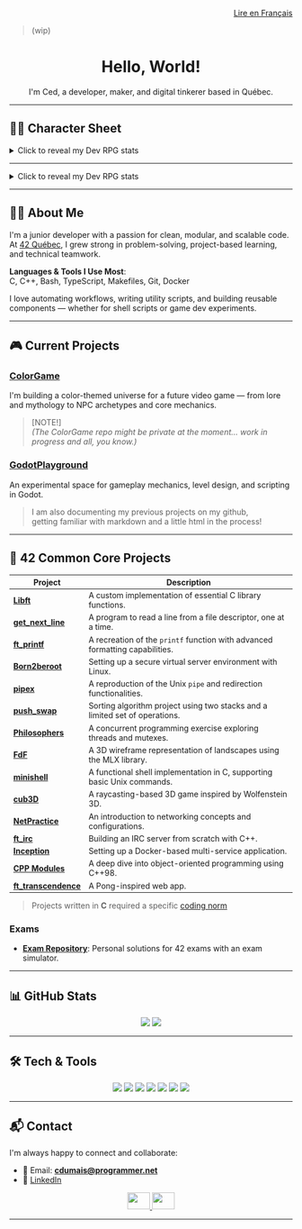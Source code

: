 
<!-- Language Switch -->
<div align="right">

[Lire en Français](./README_FR.md)

</div>

> (wip)  

<div align="center">

# Hello, World!
I'm Ced, a developer, maker, and digital tinkerer based in Québec.

</div>

---

## 🧙‍♂️ Character Sheet

<details>
<summary>Click to reveal my Dev RPG stats</summary>

<table>
  <tr>
    <td style="vertical-align: top; padding-right: 1rem;">
      <img src="./assets/dev-mage.png" alt="Dev Mage" width="120"/>
      <div style="margin-top: 0.5rem;">
        <a href="https://www.credly.com/badges/dce5ba28-a041-4f79-bad6-19be6ea74746/public_url">
          <img src="./assets/42-cursus-junior-developer-level-9.png" alt="42 Cursus Junior Developer Badge" width="100"/>
        </a>
      </div>
    </td>
    <td style="vertical-align: top;">
      <table>
        <tr>
          <td style="padding-right: 0.5rem; vertical-align: top;"><strong>Name</strong>:</td>
          <td>Sayd</td>
        </tr>
        <tr>
          <td style="padding-right: 0.5rem; vertical-align: top;"><strong>Class</strong>:</td>
          <td>Shell-wielding dev mage</td>
        </tr>
        <tr>
          <td style="padding-right: 0.5rem; vertical-align: top;"><strong>Subclass</strong>:</td>
          <td>Makefile scholar, arcane game tinkerer, Linux technomancer</td>
        </tr>
        <tr>
          <td style="padding-right: 0.5rem; vertical-align: top;"><strong>Skills</strong>:</td>
          <td>
            Script Smithing – Hand-forges Bash incantations.<br>
            Workflow Alchemy – Transmutes chaos into reusable scripts.<br>
            Automation Runes – Etches <code>.sh</code> rituals that banish tedium and summon order.<br>
            Daemon Whispering – Talks to background processes. They sometimes talk back.
          </td>
        </tr>
        <tr>
          <td style="padding-right: 0.5rem; vertical-align: top;"><strong>Inventory</strong>:</td>
          <td>
            +1 Makefile<br>
            Shell wand (bound to <code>~/bin</code>)<br>
            <code>.bash_history</code> scroll<br>
            Uncompiled dream shards of a 2D game<br>
            Half-mapped levels and gravity experiments<br>
            A well-worn 42 spellbook (<code>cdumais’s Grimoire of the Common Core</code>)
          </td>
        </tr>
        <tr>
          <td style="padding-right: 0.5rem; vertical-align: top;"><strong>Active Quests</strong>:</td>
          <td>
            Refactor the Ancient Scripts (with annotations this time)<br>
            Document the Forgotten Projects before they fade<br>
            Discover the Hidden Job Board of Sysadminia<br>
            Tame the input beasts of multi-dimensional game realms
          </td>
        </tr>
        <tr>
          <td style="padding-right: 0.5rem; vertical-align: top;"><strong>Known Bugs</strong>:</td>
          <td>
            Occasionally casts <code>rm -rf</code> too confidently<br>
            Believes every script deserves version control<br>
            Talks to daemons in public<br>
            Too many terminal tabs, too little RAM<br>
            Wears headphones like armor against chaotic frequencies<br>
            Easily startled by audio crits; Proximity debuff active
          </td>
        </tr>
      </table>
    </td>
  </tr>
</table>

</details>

---

<details>
<summary>Click to reveal my Dev RPG stats</summary>

<table>
  <tr>
    <td style="vertical-align: top; padding-right: 1rem;">
      <img src="./assets/dev-mage.png" alt="Dev Mage" width="120"/>
    </td>
    <td style="vertical-align: top;">
      <table>
        <tr>
          <td style="padding-right: 0.5rem;"><strong>Name</strong>:</td>
          <td>Sayd</td>
        </tr>
        <tr>
          <td style="padding-right: 0.5rem;"><strong>Class</strong>:</td>
          <td>Shell-wielding dev mage</td>
        </tr>
        <tr>
          <td style="padding-right: 0.5rem;"><strong>Subclass</strong>:</td>
          <td>Makefile scholar, arcane game tinkerer, Linux technomancer</td>
        </tr>
      </table>
	</td>
  </tr>
</table>
<p><strong>Skills</strong>:</p>
<ul>
  <li>Script Smithing – Hand-forges Bash incantations.</li>
  <li>Workflow Alchemy – Transmutes chaos into reusable scripts.</li>
  <li>Automation Runes – Etches <code>.sh</code> rituals that banish tedium and summon order.</li>
  <li>Daemon Whispering – Talks to background processes. They sometimes talk back.</li>
</ul>
<p><strong>Inventory</strong>:</p>
<ul>
  <li>+1 Makefile</li>
  <li>Shell wand (bound to <code>~/bin</code>)</li>
  <li><code>.bash_history</code> scroll</li>
  <li>Uncompiled dream shards of a 2D game</li>
  <li>Half-mapped levels and gravity experiments</li>
  <li>A well-worn 42 spellbook (<code>cdumais’s Grimoire of the Common Core</code>)</li>
</ul>
<p><strong>Active Quests</strong>:</p>
<ul>
  <li>Refactor the Ancient Scripts (with annotations this time)</li>
  <li>Document the Forgotten Projects before they fade</li>
  <li>Discover the Hidden Job Board of Sysadminia</li>
  <li>Tame the input beasts of multi-dimensional game realms</li>
</ul>
<p><strong>Known Bugs</strong>:</p>
<ul>
  <li>Occasionally casts <code>rm -rf</code> too confidently</li>
  <li>Believes every script deserves version control</li>
  <li>Talks to daemons in public</li>
  <li>Too many terminal tabs, too little RAM</li>
  <li>Wears headphones like armor against chaotic frequencies</li>
  <li>Easily startled by audio crits; Proximity debuff active</li>
</ul>
<!--  -->
<div style="margin-top: 0.5rem;">
  <a href="https://www.credly.com/badges/dce5ba28-a041-4f79-bad6-19be6ea74746/public_url">
    <img src="./assets/42-cursus-junior-developer-level-9.png" alt="42 Cursus Junior Developer Badge" width="100"/>
  </a>
</div>

</details>

---

## 👨‍💻 About Me

I'm a junior developer with a passion for clean, modular, and scalable code.  
At [42 Québec](https://www.42quebec.com), I grew strong in problem-solving, project-based learning, and technical teamwork.

**Languages & Tools I Use Most**:  
C, C++, Bash, TypeScript, Makefiles, Git, Docker

I love automating workflows, writing utility scripts, and building reusable components — whether for shell scripts or game dev experiments.

<!--
Hi! I'm a passionate developer with a love for problem-solving and learning new technologies.  
I studied at 42 Québec, where I developped my technical and collaborative skills through intensive project-based learning.

I am proficient in C/C++ (C++98) and possess a strong understanding of object-oriented programming principles.

I am a firm believer in clean, modular, and scalable code, and have a deep appreciation for automation.  
I extensively use Makefiles and Bash scripting to streamline workflows, generate assets and enhance development efficiency.

I also enjoy creating reusable utility classes and wrapper functions to enhance code readability and maintainability.
-->

---

## 🎮 Current Projects

### [ColorGame](https://github.com/SaydRomey/ColorGame)  
I'm building a color-themed universe for a future video game — from lore and mythology to NPC archetypes and core mechanics.  

> [NOTE!]  
> *(The ColorGame repo might be private at the moment... work in progress and all, you know.)*  


### [GodotPlayground](https://github.com/SaydRomey/GodotPlayground)  
An experimental space for gameplay mechanics, level design, and scripting in Godot.

> I am also documenting my previous projects on my github,  
> getting familiar with markdown and a little html in the process!


---

## 🏁 42 Common Core Projects

| Project | Description |
|---------|-------------|
| **[Libft](https://github.com/SaydRomey/libft)** | A custom implementation of essential C library functions. |
| **[get_next_line](https://github.com/SaydRomey/get_next_line)** | A program to read a line from a file descriptor, one at a time. |
| **[ft_printf](https://github.com/SaydRomey/ft_printf)** | A recreation of the `printf` function with advanced formatting capabilities. |
| **[Born2beroot](https://github.com/SaydRomey/B2BR)** | Setting up a secure virtual server environment with Linux. |
| **[pipex](https://github.com/SaydRomey/pipex)** | A reproduction of the Unix `pipe` and redirection functionalities. |
| **[push_swap](https://github.com/SaydRomey/push_swap)** | Sorting algorithm project using two stacks and a limited set of operations. |
| **[Philosophers](https://github.com/SaydRomey/Philosopher)** | A concurrent programming exercise exploring threads and mutexes. |
| **[FdF](https://github.com/SaydRomey/FdF)** | A 3D wireframe representation of landscapes using the MLX library. |
| **[minishell](https://github.com/SaydRomey/Minishell)** | A functional shell implementation in C, supporting basic Unix commands. |
| **[cub3D](https://github.com/SaydRomey/cub3D)** | A raycasting-based 3D game inspired by Wolfenstein 3D. |
| **[NetPractice](https://github.com/SaydRomey/netpractice)** | An introduction to networking concepts and configurations. |
| **[ft_irc](https://github.com/SaydRomey/ft_irc)** | Building an IRC server from scratch with C++. |
| **[Inception](https://github.com/SaydRomey/inception)** | Setting up a Docker-based multi-service application. |
| **[CPP Modules](https://github.com/SaydRomey/CPP)** | A deep dive into object-oriented programming using C++98. |
| **[ft_transcendence](https://github.com/SaydRomey/ft_transcendence)** | A Pong-inspired web app. |

> Projects written in **C** required a specific [coding norm](https://github.com/SaydRomey/42_ressources/blob/main/pdf/norm_en_v4.pdf)

### Exams
- **[Exam Repository](https://github.com/SaydRomey/exams)**: Personal solutions for 42 exams with an exam simulator.

---

## 📊 GitHub Stats

<p align="center">
  <img src="https://github-readme-stats.vercel.app/api/top-langs/?username=SaydRomey&layout=compact&theme=tokyonight&card_width=400" height="170"/>
  <img src="https://github-readme-stats.vercel.app/api?username=SaydRomey&show_icons=true&theme=tokyonight" height="170"/>
</p>

---

## 🛠️ Tech & Tools

<p align="center">
  <img src="https://img.shields.io/badge/C-00599C?style=for-the-badge&logo=c&logoColor=white"/>
  <img src="https://img.shields.io/badge/C++-00599C?style=for-the-badge&logo=c%2B%2B&logoColor=white"/>
  <img src="https://img.shields.io/badge/typescript-%23007ACC.svg?style=for-the-badge&logo=typescript&logoColor=white"/>
  <img src="https://img.shields.io/badge/GIT-E44C30?style=for-the-badge&logo=git&logoColor=white"/>
  <img src="https://img.shields.io/badge/GNU%20Bash-4EAA25?style=for-the-badge&logo=GNU%20Bash&logoColor=white"/>
  <img src="https://img.shields.io/badge/Make-6D00CC.svg?style=for-the-badge&logo=Make&logoColor=white"/>
  <img src="https://img.shields.io/badge/Docker-2CA5E0?style=for-the-badge&logo=docker&logoColor=white"/>
</p>


---

## 📬 Contact

I'm always happy to connect and collaborate:

- 📧 Email: **cdumais@programmer.net**  
- 💼 [LinkedIn](https://www.linkedin.com/in/cedericdumais)

<p align="center">
  <a href="https://www.linkedin.com/in/cedericdumais">
    <img src="https://raw.githubusercontent.com/rahuldkjain/github-profile-readme-generator/master/src/images/icons/Social/linked-in-alt.svg" height="30" width="40"/>
  </a>
  <a href="mailto:cdumais@programmer.net">
    <img src="https://upload.wikimedia.org/wikipedia/commons/4/4e/Gmail_Icon.png" height="30" width="40"/>
  </a>
</p>

---

<!-- Status ideas
About to understand...
Understanding adjacent...
Knows just enough to ask better questions...
🦕
Version controlled since the Triassic... 
Jurasscript enabled.
Coding in C like extinction isn't real.
-->
